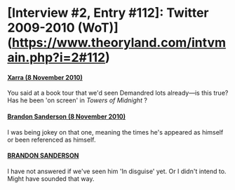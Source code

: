 # [Interview #2, Entry #112]: Twitter 2009-2010 (WoT)](https://www.theoryland.com/intvmain.php?i=2#112)

#### [Xarra (8 November 2010)](http://twitter.com/xarra/status/1714063033765888)

You said at a book tour that we'd seen Demandred lots already—is this true? Has he been 'on screen' in
*Towers of Midnight*
?

#### [Brandon Sanderson (8 November 2010)](http://twitter.com/BrandSanderson/status/1716595525165056)

I was being jokey on that one, meaning the times he's appeared as himself or been referenced as himself.

#### [BRANDON SANDERSON](http://twitter.com/BrandSanderson/status/1716710482649088)

I have not answered if we've seen him 'In disguise' yet. Or I didn't intend to. Might have sounded that way.

